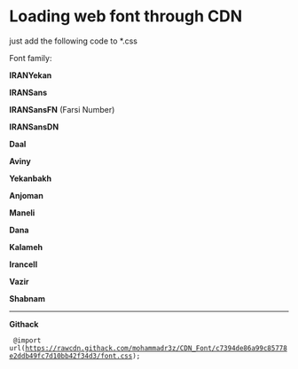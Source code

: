 # Loading web font through CDN
just add the following code to *.css

Font family:

<b>IRANYekan</b>

<b>IRANSans</b>

<b>IRANSansFN</b> (Farsi Number)

<b>IRANSansDN</b>

<b>Daal</b>

<b>Aviny</b>

<b>Yekanbakh</b>

<b>Anjoman</b>

<b>Maneli</b>

<b>Dana</b>

<b>Kalameh</b>

<b>Irancell</b>

<b>Vazir</b>

<b>Shabnam</b>

-----------------------------------------------------------------------------
<b>Githack</b>


<code> @import url(https://rawcdn.githack.com/mohammadr3z/CDN_Font/c7394de86a99c85778e2ddb49fc7d10bb42f34d3/font.css); </code>

